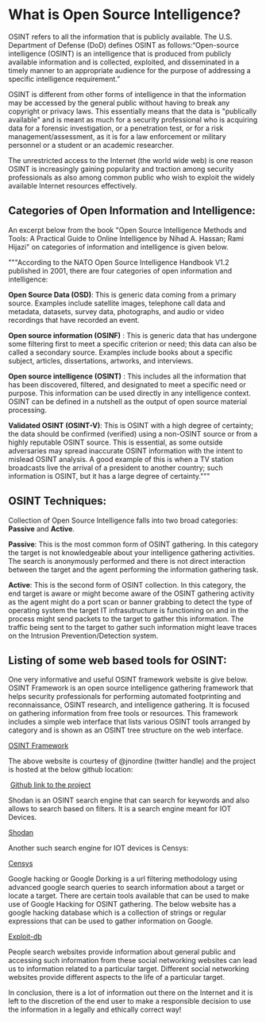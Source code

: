 # **What is Open Source Intelligence?**

OSINT refers to all the information that is publicly available. The U.S. Department of Defense (DoD) defines OSINT as follows:“Open-source intelligence (OSINT) is an intelligence that is produced from publicly available information and is collected, exploited, and disseminated in a timely manner to an appropriate audience for the purpose of addressing a specific intelligence requirement.”

OSINT is different from other forms of intelligence in that the information may be accessed by the general public without having to break any copyright or privacy laws. This essentially means that the data is "publically available" and is meant as much for a security professional who is acquiring data for a forensic investigation, or a penetration test, or for a risk management/assessment,  as it is for a law enforcement or military personnel or a student or an academic researcher.

The unrestricted access to the Internet (the world wide web) is one reason OSINT is increasingly gaining popularity and traction among security professionals as also among common public who wish to exploit the widely available Internet resources effectively.

## **Categories of Open Information and Intelligence:**

An excerpt below from the book "Open Source Intelligence Methods and Tools: A Practical Guide to Online Intelligence by Nihad A. Hassan; Rami Hijazi" on categories of information and intelligence is given below.

"""According to the NATO Open Source Intelligence Handbook V1.2 published in 2001, there are four categories of open information and intelligence:

**Open Source Data (OSD)**: This is generic data coming from a primary source. Examples include satellite images, telephone call data and metadata, datasets, survey data, photographs, and audio or video recordings that have recorded an event.

**Open source information (OSINF)** : This is generic data that has undergone some filtering first to meet a specific criterion or need; this data can also be called a secondary source. Examples include books about a specific subject, articles, dissertations, artworks, and interviews.

**Open source intelligence (OSINT)** : This includes all the information that has been discovered, filtered, and designated to meet a specific need or purpose. This information can be used directly in any intelligence context. OSINT can be defined in a nutshell as the output of open source material processing.

**Validated OSINT (OSINT-V)**: This is OSINT with a high degree of certainty; the data should be confirmed (verified) using a non-OSINT source or from a highly reputable OSINT source. This is essential, as some outside adversaries may spread inaccurate OSINT information with the intent to mislead OSINT analysis. A good example of this is when a TV station broadcasts live the arrival of a president to another country; such information is OSINT, but it has a large degree of certainty."""

## **OSINT Techniques:**

Collection of Open Source Intelligence falls into two broad categories: **Passive** and **Active**.

**Passive**: This is the most common form of OSINT gathering. In this category the target is not knowledgeable about your intelligence gathering activities. The search is anonymously performed and there is not direct interaction between the target and the agent performing the information gathering task.

**Active**: This is the second form of OSINT collection. In this category, the end target is aware or might become aware of the OSINT gathering activity as the agent might do a port scan or banner grabbing to detect the type of operating  system the target IT infrasutructure is functioning on and in the process might send packets to the target to gather this information. The traffic being sent to the target to gather such information might leave traces on the Intrusion Prevention/Detection system.

## **Listing of some web based tools for OSINT:**

One very informative and useful OSINT framework website is give below. OSINT Framework is an open source intelligence gathering framework that helps security professionals for performing automated footprinting and reconnaissance, OSINT research, and intelligence gathering. It is focused on gathering information from free tools or resources. This framework includes a simple web interface that lists various OSINT tools arranged by category and is shown as an OSINT tree structure on the web interface.

[OSINT Framework](https://osintframework.com/)

The above website is courtesy of @jnordine (twitter handle) and the project is hosted at the below github location:

 [Github link to the project](https://github.com/lockfale/osint-framework)

Shodan is an OSINT search engine that can search for keywords and also allows to search based on filters. It is a search engine meant for IOT Devices.

[Shodan](www.shodan.io)

Another such search engine for IOT devices is Censys:

[Censys](www.censys.io)

Google hacking or Google Dorking is a url filtering methodology using advanced google search queries to search information about a target or locate a target. There are certain tools available that can be used to make use of Google Hacking for OSINT gathering. The below website has a google hacking database which is a collection of strings or regular expressions that can be used to gather information on  Google.

[Exploit-db](https://www.exploit-db.com/google-hacking-database)

People search websites provide information about general public and accessing such information from these social networking websites can lead us to information related to a particular target. Different social networking websites provide different aspects to the life of a particular target.
 
In conclusion, there is a lot of information out there on the Internet and it is left to the discretion of the end user to make a responsible decision to use the information in a legally and ethically correct way!

